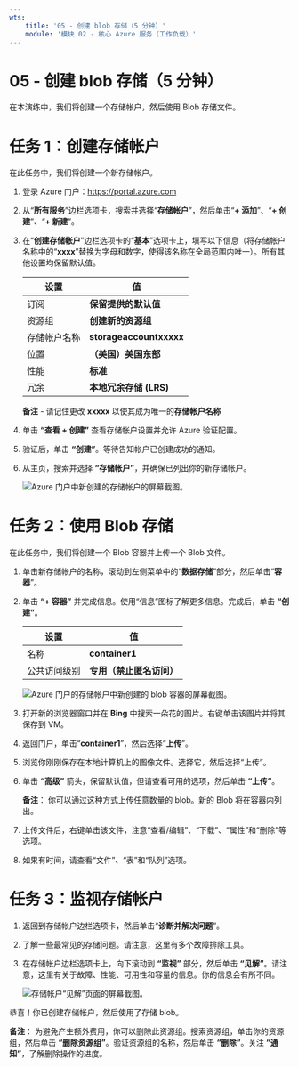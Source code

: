 ```yaml
---
wts:
    title: '05 - 创建 blob 存储（5 分钟）'
    module: '模块 02 - 核心 Azure 服务（工作负载）'
---
```

# 05 - 创建 blob 存储（5 分钟）

在本演练中，我们将创建一个存储帐户，然后使用 Blob 存储文件。

# 任务 1：创建存储帐户 

在此任务中，我们将创建一个新存储帐户。 

1. 登录 Azure 门户：<a href="https://portal.azure.com" target="_blank"><span style="color: #0066cc;" color="#0066cc">https://portal.azure.com</span></a>

2. 从“**所有服务**”边栏选项卡，搜索并选择“**存储帐户**”，然后单击“**+ 添加**”、“**+ 创建**”、“**+ 新建**”。 

3. 在“**创建存储帐户**”边栏选项卡的“**基本**”选项卡上，填写以下信息（将存储帐户名称中的“**xxxx**”替换为字母和数字，使得该名称在全局范围内唯一）。所有其他设置均保留默认值。

    | 设置 | 值 | 
    | --- | --- |
    | 订阅 | **保留提供的默认值** |
    | 资源组 | **创建新的资源组** |
    | 存储帐户名称 | **storageaccountxxxxx** |
    | 位置 | **（美国）美国东部**  |
    | 性能 | **标准** |
    | 冗余 | **本地冗余存储 (LRS)** |
    
    **备注** - 请记住更改 **xxxxx** 以使其成为唯一的**存储帐户名称**

5. 单击 **“查看 + 创建”** 查看存储帐户设置并允许 Azure 验证配置。 

6. 验证后，单击 **“创建”**。等待告知帐户已创建成功的通知。 

7. 从主页，搜索并选择 **“存储帐户”**，并确保已列出你的新存储帐户。

    ![Azure 门户中新创建的存储帐户的屏幕截图。](../images/0401.png)

# 任务 2：使用 Blob 存储

在此任务中，我们将创建一个 Blob 容器并上传一个 Blob 文件。 

1. 单击新存储帐户的名称，滚动到左侧菜单中的“**数据存储**”部分，然后单击“**容器**”。

2. 单击 **“+ 容器”** 并完成信息。使用“信息”图标了解更多信息。完成后，单击 **“创建”**。


    | 设置 | 值 |
    | --- | --- |
    | 名称 | **container1**  |
    | 公共访问级别| **专用（禁止匿名访问）** |
  

    ![Azure 门户的存储帐户中新创建的 blob 容器的屏幕截图。](../images/0402.png)

4. 打开新的浏览器窗口并在 **Bing** 中搜索一朵花的图片。右键单击该图片并将其保存到 VM。 

6. 返回门户，单击“**container1**”，然后选择“**上传**”。

5. 浏览你刚刚保存在本地计算机上的图像文件。选择它，然后选择“上传”。

   
6. 单击 **“高级”** 箭头，保留默认值，但请查看可用的选项，然后单击 **“上传”**。

    **备注**： 你可以通过这种方式上传任意数量的 blob。新的 Blob 将在容器内列出。

7. 上传文件后，右键单击该文件，注意“查看/编辑”、“下载”、“属性”和“删除”等选项。 

8. 如果有时间，请查看“文件”、“表”和“队列”选项。

# 任务 3：监视存储帐户

1. 返回到存储帐户边栏选项卡，然后单击“**诊断并解决问题**”。 

2. 了解一些最常见的存储问题。请注意，这里有多个故障排除工具。

3. 在存储帐户边栏选项卡上，向下滚动到 **“监视”** 部分，然后单击 **“见解”**。请注意，这里有关于故障、性能、可用性和容量的信息。你的信息会有所不同。

    ![存储帐户“见解”页面的屏幕截图。](../images/0403.png)

恭喜！你已创建存储帐户，然后使用了存储 blob。

**备注**： 为避免产生额外费用，你可以删除此资源组。搜索资源组，单击你的资源组，然后单击 **“删除资源组”**。验证资源组的名称，然后单击 **“删除”**。关注 **“通知”**，了解删除操作的进度。
